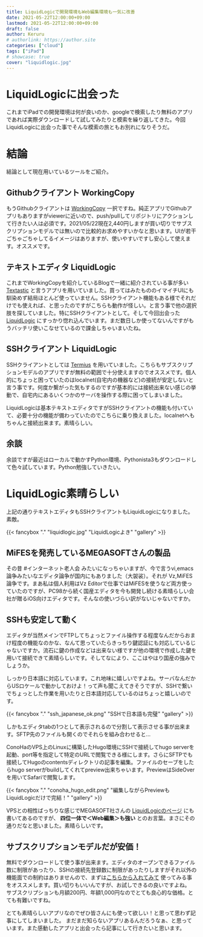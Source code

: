 ```yaml
---
title: LiquidLogicで開発環境もWeb編集環境も一気に改善
date: 2021-05-22T12:00:00+09:00
lastmod: 2021-05-22T12:00:00+09:00
draft: false
author: Keruru
# authorlink: https://author.site
categories: ["cloud"]
tags: ["iPad"]
# showcase: true
cover: "liquidlogic.jpg"
---
```


# LiquidLogicに出会った

これまでiPadでの開発環境は何が良いのか、googleで検索したり無料のアプリであれば実際ダウンロードして試してみたりと模索を繰り返してきた。今回LiquidLogicに出会った事でそんな模索の旅ともお別れになりそうだ。

# 結論
結論として現在用いているツールをご紹介。

## Githubクライアント WorkingCopy
もうGithubクライアントは [WorkingCopy](https://apps.apple.com/jp/app/working-copy-git-client/id896694807) 一択ですね。純正アプリでGithubアプリもありますがviewerに近いので、push/pullしてリポジトリにアクションして行きたい人は必須です。2021/05/22現在2,440円しますが買い切りでサブスクリプションモデルでは無いので比較的お求めやすいかなと思います。UIが若干ごちゃごちゃしてるイメージはありますが、使いやすいですし安心して使えます。オススメです。

## テキストエディタ LiquidLogic
これまでWorkingCopyを紹介しているBlogで一緒に紹介されている事が多い [Textastic](https://apps.apple.com/jp/app/textastic-code-editor-9/id1049254261) と言うアプリを用いていました。買ってはみたもののイマイチUIにも馴染めず結局ほとんど使っていません。SSHクライアント機能もある様でそれだけでも使えれば、と思ったのですがこちらも動作が怪しい。と言う事で他の選択肢を探していました。特にSSHクライアントとして。そして今回出会った [LiquidLogic](https://apps.apple.com/jp/app/%E3%83%86%E3%82%AD%E3%82%B9%E3%83%88%E3%82%A8%E3%83%87%E3%82%A3%E3%82%BF-liquidlogic/id1458566442) にすっかり惚れ込んでいます。まだ数日しか使ってないんですがもうバッチリ使いこなせているので課金しちゃいまいたね。

## SSHクライアント LiquidLogic
SSHクライアントとしては [Termius](https://apps.apple.com/jp/app/termius-ssh-client/id549039908) を用いていました。こちらもサブスクリプションモデルのアプリですが無料の範囲で十分使えますのでオススメです。個人的にちょっと困っていたのはlocalnet(自宅内の機器など)の接続が安定しないと言う事です。何度か繋がった気もするのですが基本的には接続出来ない感じの挙動で、自宅内にあるいくつかのサーバを操作する際に困ってしまいました。

LiquidLogicは基本テキストエディタですがSSHクライアントの機能も付いていて、必要十分の機能が備わっていたのでこちらに乗り換えました。localnetへもちゃんと接続出来ます。素晴らしい。

## 余談
余談ですが最近はローカルで動かすPython環境、Pythonista3もダウンロードして色々試しています。Python勉強していきたい。

# LiquidLogic素晴らしい
上記の通りテキストエディタもSSHクライアントもLiquidLogicになりました。素敵。

{{< fancybox "." "liquidlogic.jpg" "LiquidLogicよき" "gallery" >}}

## MiFESを発売しているMEGASOFTさんの製品
その昔 #インターネット老人会 みたいになっちゃいますが、今で言うvi,emacs論争みたいなエディタ論争が国内にもありました（大袈裟）。それが Vz,MiFES論争です。まあ私は個人利用はVz Editorで仕事ではMiFESを使うなど両方使っていたのですが、PC98から続く国産エディタを今も開発し続ける素晴らしい会社が贈るiOS向けエディタです。そんなの使いづらい訳がないじゃないですか。

## SSHも安定して動く
エディタが当然メインでFTPしてちょっとファイル操作する程度なんだからおまけ程度の機能なのかな、なんて思っていたらきっちり鍵認証にも対応しているじゃないですか。流石に鍵の作成などは出来ない様ですが他の環境で作成した鍵を用いて接続できて素晴らしいです。そしてなにより、ここはやはり国産の強みでしょうか。

しっかり日本語に対応しています。これ地味に嬉しいですよね。サーバなんだからUSロケールで動かしておけよ！って声も聞こえてきそうですが、SSHで繋いでちょっとした作業を用いたりと日本語対応しているのはちょっと嬉しいのです。

{{< fancybox "." "ssh_japanese_ok.png" "SSHで日本語も完璧" "gallery" >}}

しかもエディタtabの1つとして表示されるので分割して表示させる事が出来ます。SFTP先のファイルも開くのでそれらを組み合わせると…

ConoHaのVPS上のLinuxに構築したHugo環境にSSHで接続してhugo serverを起動、port等を指定して特定のURLで閲覧できる様にします。さらにSFTPでも接続してHugoのcontentsディレクトリの記事を編集。ファイルのセーブをしたらhugo serverがbuildしてくれてpreview出来ちゃいます。PreviewはSideOverを用いてSafariで閲覧します。

{{< fancybox "." "conoha_hugo_edit.png" "編集しながらPreviewもLiquidLogicだけで完結！" "gallery" >}}

VPSとの相性ばっちりな感じでMEGASOFT社さんの [LiquidLogicのページ](https://www.megasoft.co.jp/liquidlogic/feature02.php) にも書いてあるのですが、 **四位一体で＜Web編集＞も強い** とのお言葉。まさにその通りだなと思いました。素晴らしいです。

## サブスクリプションモデルだが安価！
無料でダウンロードして使う事が出来ます。エディタのオープンできるファイル数に制限があったり、SSHの接続先登録数に制限があったりしますがそれ以外の機能面での制約はありませんので、まずは[こちらから入れてみて](https://apps.apple.com/jp/app/%E3%83%86%E3%82%AD%E3%82%B9%E3%83%88%E3%82%A8%E3%83%87%E3%82%A3%E3%82%BF-liquidlogic/id1458566442) 使ってみる事をオススメします。買い切りもいいんですが、お試しできるの良いですよね。
サブスクリプションも月額200円、年額1,000円なのでとても良心的な価格。とても有難いですね。

とても素晴らしいアプリなのでぜひ皆さんにも使って欲しい！と思って思わず記事にしてしまいました。
まだまだ知らないアプリあるんだろうなぁ、と思っています。また感動したアプリと出会ったら記事にして行きたいと思います。
